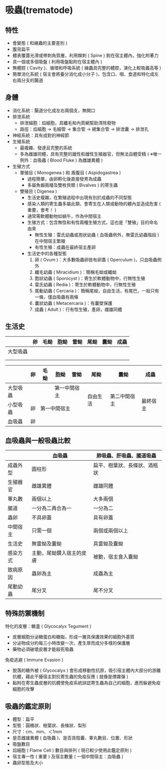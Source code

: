 # 吸蟲(trematode)

## 特性

- 會變態 ( 和線蟲的主要差別 )
- 腹背扁平
- 體表覆蓋光滑或帶刺角質層，利用棘刺 ( Spine ) 鉤在宿主體內，強化附著力
- 具一個或多個吸盤 ( 利用吸盤黏附在宿主體內 )
- 無體腔 ( Cavity )、循環和呼吸系統 ( 線蟲具完整的體腔，演化上較吸蟲高等 )
- 簡單消化系統 ( 宿主會將養分消化成小分子 )，包含口、咽、食道和特化成左右兩分支的腸道

## 身體
- 消化系統：腸道分化成左右兩個支，無開口
- 排泄系統
  - 排泄細胞：焰細胞，具纖毛和內質網幫助清除廢物
  - 路徑：焰細胞 → 毛細管 → 集合管 → 總集合管 → 排泄囊 → 排泄孔
- 神經系統：具有成對的神經節
- 生殖系統
  - 最複雜、發達且完整的系統
  - 多為雌雄同體，具有完整的雄性和雌性生殖器官，但無法自體受精 ( ※唯一例外：血吸蟲 ( Blood Fluke ) 為雌雄異體 )
- 生殖方式
  - 單殖目 ( Monogenea ) 和 盾腹目 ( Aspidogastrea )
    - 過程簡單，由卵孵化後直接發育為成蟲
    - 多屬魚蝦兩棲及雙枚貝類 ( Bivalves ) 的寄生蟲
  - 雙殖目 ( Digenea )
    - 生活史複雜，在繁殖過程中出現有別於成蟲的不同型態
    - 感染人類的寄生蟲多屬此類，會寄生在人類或動物的體內並造成危害 ( 重要，會考！ )
    - 通常需軟體動物如蝸牛，作為中間宿主
    - 生殖方式：包含無性和有性兩種生殖方式，這也是「雙殖」目的命名由來
      - 無性生殖：雷氏幼蟲或孢狀幼蟲 ( 血吸蟲例外，無雷氏幼蟲階段 )在中間宿主繁殖
      - 有性生殖：成蟲在最終宿主產卵
    - 生活史中的各種型態
      1. 卵 ( Ovum )：大多數吸蟲卵皆有卵蓋 ( Operculum )，只血吸蟲例外
      2. 纖毛幼蟲 ( Miracidium )：簡稱毛蚴或纖蚴
      3. 胞狀幼蟲 ( Sporocyst )：寄生於軟體動物中，行無性生殖
      4. 雷氏幼蟲 ( Redia )：寄生於軟體動物中，行無性生殖
      5. 尾動幼蟲 ( Cercaria )：簡稱尾蚴，自由生活，有尾巴，一般只有一條，僅血吸蟲有兩條
      6. 囊狀幼蟲 ( Metacercaria )：有囊壁保護
      7. 成蟲 ( Adult )：行有性生殖，產卵，雌雄同體

## 生活史
|   | 卵 | 毛蚴 | 胞蚴 | 雷蚴 | 尾蚴 | 囊蚴 | 成蟲 |
|---|---|---|---|---|---|---|---|
| 大型吸蟲 |  |   |   |   |   |   |   |
|   |   |   |   |   |   |   |   |
|   |   |   |   |   |   |   |   |

<table>
<thead>
  <tr>
    <th></th>
    <th>卵</th>
    <th>毛蚴</th>
    <th>胞蚴</th>
    <th>雷蚴</th>
    <th>尾蚴</th>
    <th>囊蚴</th>
    <th>成蟲</th>
  </tr>
</thead>
<tbody>
  <tr>
    <td>大型吸蟲</td>
    <td></td>
    <td></td>
    <td colspan="2">第一中間宿主</td>
    <td rowspan="2">自由生活</td>
    <td rowspan="2">第二中間宿主</td>
    <td rowspan="3">最終宿主</td>
  </tr>
  <tr>
    <td>小型吸蟲</td>
    <td>卵</td>
    <td colspan="3">第一中間宿主</td>
  </tr>
  <tr>
    <td>血吸蟲</td>
    <td>卵</td>
    <td></td>
    <td></td>
    <td></td>
    <td></td>
    <td></td>
  </tr>
</tbody>
</table>

## 血吸蟲與一般吸蟲比較

|   | 血吸蟲 | 肺吸蟲、肝吸蟲、腸道吸蟲 |
|---|---|---|
| 成蟲外型 | 圓柱形 | 扁平、樹葉狀、長條狀、酒瓶狀 |
| 生殖器官 | 雌雄異體 | 雌雄同體 |
| 睪丸數 | 兩個以上 | 大多兩個 |
| 腸道 | 一分為二再合為一 | 一分為二 |
| 蟲卵 | 不具卵蓋 | 具有卵蓋 |
| 中間宿主 | 只需一個 | 兩個或兩個以上 |
| 生活史 | 無雷蚴及囊蚴 | 具雷蚴及囊蚴 |
| 感染方式 | 主動，尾蚴鑽入宿主的皮膚 | 被動，宿主食入囊蚴 |
| 致病原因 | 蟲卵為主 | 成蟲為主 |
| 尾動幼蟲 | 尾分叉 | 尾不分叉 |

## 特殊防禦機制

特化的皮層：糖盞 ( Glycocalyx Tegument )
- 皮層細胞分泌糖蛋白和糖脂，形成一層具保護效果的細胞外基質
- 分泌物成分約每三小時改變一次，產生厚而成分多樣的保護層
- 藥物必須破壞皮層才能殺死吸蟲

免疫逃避 ( Immune Evasion )
- 脫落的糖外被 ( Glycocalyx ) 會形成移動性抗原，吸引宿主體內大部分的游離抗體，藉此干擾宿主對抗寄生蟲的免疫反應 ( 就像是煙霧彈 )
- 黏附在寄生蟲皮層的抗體使免疫系統誤認寄生蟲為自己的細胞，進而躲避免疫細胞的攻擊

## 吸蟲的鑑定原則
- 體型：扁平
- 型態：圓桶狀、樹葉狀、長條狀、梨形
- 尺寸：cm、mm、＜1mm
- 是否雌雄異體 ( 血吸蟲 )、是否具陰囊、睪丸數目、位置、形狀
- 吸盤數目
- 焰細胞 ( Flame Cell ) 數目與排列 ( 現已較少使用此鑑定原則 )
- 宿主專一性 ( 重要 ) 及宿主數量 ( 一個中間宿主：血吸蟲 )　
- 蟲卵型態及大小

